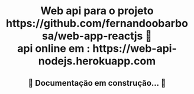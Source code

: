 <h1 align="center"> 
	  Web api para o projeto https://github.com/fernandoobarbosa/web-app-reactjs 🚀 <br/>
	api online em :  https://web-api-nodejs.herokuapp.com
</h1>

<h2 align="center"> 
	 🚧  Documentação em construção...  🚧
  
</h1>

